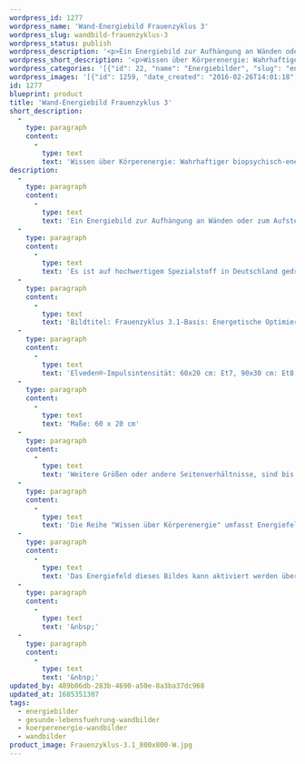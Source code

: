```yaml
---
wordpress_id: 1277
wordpress_name: 'Wand-Energiebild Frauenzyklus 3'
wordpress_slug: wandbild-frauenzyklus-3
wordpress_status: publish
wordpress_description: '<p>Ein Energiebild zur Aufhängung an Wänden oder zum Aufstellen im Raum mit einem aktivierbaren Schwingungsfeld zu: Basiswissen über Körperenergie, speziell Frauen-Lebenszyklus 3 (Beginnt energetisch ca. ab dem 30 Lebensjahr). Das Energiefeld dieses Bildes bietet Impulse an, um das eigene Wissen über das intakte Energiefeld einer Frau ab ca. dem 30. Lebensjahr in Wahrhaftigkeit und in sein Optimum zu transformieren. Diese Bild ist Teil der Reihe "Wissen über Körperenergie" (beachten Sie bitte unsere Anmerkungen weiter unten zur Reihe "Wissen über Körperenergien"). <a href="http://info@elvedenverlag.de">Zur Anwendung für andere Personen informieren wir Sie gerne direkt</a>.</p><p>Es ist auf hochwertigem Spezialstoff in Deutschland gedruckt und sorgfältig in Handarbeit auf Holzkeilrahmen aufgezogen. Laut Herstellerangaben ist der farbintensive Druck 70 Jahre lichtecht, waschbar und in einem umweltorientierten Verfahren hergestellt. Der Oberstoff ist mit einer Spezialbeschichtung unterfüttert, so dass, bei Aufhängung an der Wand, der rückseitige Holzrahmen auch bei hellen Farben unsichtbar ist.</p><p>Bildtitel: Frauenzyklus 3.1-Basis: Energetische Optimierung des Gesamtsystems. Reihe: Körperenergiewissen</p><p>Elveden®-Impulsintensität: 60x20 cm: Et7, 90x30 cm: Et8, 120x40 cm: Et9</p><p>Maße: 60 x 20 cm</p><p>Weitere Größen oder andere Seitenverhältnisse, sind bis 200 cm individuell für Sie innerhalb weniger Tage herstellbar. Bitte kontaktieren Sie uns hierfür unter <a href="mailto:info@elvedenverlag.de">info@elvedenverlag.de</a>.</p><p>Die Reihe "Wissen über Körperenergie" umfasst Energiefelder in Bezug auf sämtliche Funktionen und Teilbereiche des menschlichen Körpers. Rechtlicher Hinweis: Es handelt sich bei diesen Bildern um Energiefelder mit Impulsen, um Wissen selbst zu entwickeln. Sie ersetzen nicht den Besuch bei einem Arzt etc. oder therapeutischer Anwendungen. Bei Interesse an einem Set mit den gleichen Bildern in verschiedenen Größen oder unterschiedlichen Bildern dieser Reihe wenden Sie sich bitte direkt an uns. Wir informieren Sie gerne über die Vergünstigungen. Für Praxiseinrichtungen etc. beraten wir Sie gerne.</p><p>Das Energiefeld dieses Bildes kann aktiviert werden über das bewusste Konzentrieren auf den für sich selbst erwünschten inneren Zustand an Wissen über Körperenergien. Es aktiviert sich jeweils der Teil des Bildenergiefeldes, der aktuell förderlich ist.</p><p><a href="https://my.feenbaum.de/anwendung-energie-wandbilder/">Anwendungshinweise</a>      <a href="https://my.feenbaum.de/produktinformation-wandbilder/">Produktinformationen</a></p><p>&nbsp;</p><p>&nbsp;</p>'
wordpress_short_description: '<p>Wissen über Körperenergie: Wahrhaftiger biopsychisch-energetischer Zustand einer Frau im Alter ab ca. 30<br /><em>Hinweis: Das Wasserzeichen „Elveden Verlag Energiebild“ wird nicht mit gedruckt</em></p>'
wordpress_categories: '[{"id": 22, "name": "Energiebilder", "slug": "energiebilder"}, {"id": 41, "name": "Gesunde Lebensf\u00fchrung", "slug": "gesunde-lebensfuehrung-wandbilder"}, {"id": 46, "name": "K\u00f6rperenergie", "slug": "koerperenergie-wandbilder"}, {"id": 24, "name": "Wandbilder", "slug": "wandbilder"}]'
wordpress_images: '[{"id": 1259, "date_created": "2016-02-26T14:01:18", "date_created_gmt": "2016-02-26T12:01:18", "date_modified": "2016-02-26T14:01:18", "date_modified_gmt": "2016-02-26T12:01:18", "src": "https://my.feenbaum.de/wp-content/uploads/2016/02/Frauenzyklus-3.1_800x800-W.jpg", "name": "Frauenzyklus 3.1_800x800-W", "alt": ""}]'
id: 1277
blueprint: product
title: 'Wand-Energiebild Frauenzyklus 3'
short_description:
  -
    type: paragraph
    content:
      -
        type: text
        text: 'Wissen über Körperenergie: Wahrhaftiger biopsychisch-energetischer Zustand einer Frau im Alter ab ca. 30'
description:
  -
    type: paragraph
    content:
      -
        type: text
        text: 'Ein Energiebild zur Aufhängung an Wänden oder zum Aufstellen im Raum mit einem aktivierbaren Schwingungsfeld zu: Basiswissen über Körperenergie, speziell Frauen-Lebenszyklus 3 (Beginnt energetisch ca. ab dem 30 Lebensjahr). Das Energiefeld dieses Bildes bietet Impulse an, um das eigene Wissen über das intakte Energiefeld einer Frau ab ca. dem 30. Lebensjahr in Wahrhaftigkeit und in sein Optimum zu transformieren. Diese Bild ist Teil der Reihe "Wissen über Körperenergie" (beachten Sie bitte unsere Anmerkungen weiter unten zur Reihe "Wissen über Körperenergien"). Zur Anwendung für andere Personen informieren wir Sie gerne direkt.'
  -
    type: paragraph
    content:
      -
        type: text
        text: 'Es ist auf hochwertigem Spezialstoff in Deutschland gedruckt und sorgfältig in Handarbeit auf Holzkeilrahmen aufgezogen. Laut Herstellerangaben ist der farbintensive Druck 70 Jahre lichtecht, waschbar und in einem umweltorientierten Verfahren hergestellt. Der Oberstoff ist mit einer Spezialbeschichtung unterfüttert, so dass, bei Aufhängung an der Wand, der rückseitige Holzrahmen auch bei hellen Farben unsichtbar ist.'
  -
    type: paragraph
    content:
      -
        type: text
        text: 'Bildtitel: Frauenzyklus 3.1-Basis: Energetische Optimierung des Gesamtsystems. Reihe: Körperenergiewissen'
  -
    type: paragraph
    content:
      -
        type: text
        text: 'Elveden®-Impulsintensität: 60x20 cm: Et7, 90x30 cm: Et8, 120x40 cm: Et9'
  -
    type: paragraph
    content:
      -
        type: text
        text: 'Maße: 60 x 20 cm'
  -
    type: paragraph
    content:
      -
        type: text
        text: 'Weitere Größen oder andere Seitenverhältnisse, sind bis 200 cm individuell für Sie innerhalb weniger Tage herstellbar. Bitte kontaktieren Sie uns hierfür unter info@elvedenverlag.de.'
  -
    type: paragraph
    content:
      -
        type: text
        text: 'Die Reihe "Wissen über Körperenergie" umfasst Energiefelder in Bezug auf sämtliche Funktionen und Teilbereiche des menschlichen Körpers. Rechtlicher Hinweis: Es handelt sich bei diesen Bildern um Energiefelder mit Impulsen, um Wissen selbst zu entwickeln. Sie ersetzen nicht den Besuch bei einem Arzt etc. oder therapeutischer Anwendungen. Bei Interesse an einem Set mit den gleichen Bildern in verschiedenen Größen oder unterschiedlichen Bildern dieser Reihe wenden Sie sich bitte direkt an uns. Wir informieren Sie gerne über die Vergünstigungen. Für Praxiseinrichtungen etc. beraten wir Sie gerne.'
  -
    type: paragraph
    content:
      -
        type: text
        text: 'Das Energiefeld dieses Bildes kann aktiviert werden über das bewusste Konzentrieren auf den für sich selbst erwünschten inneren Zustand an Wissen über Körperenergien. Es aktiviert sich jeweils der Teil des Bildenergiefeldes, der aktuell förderlich ist.'
  -
    type: paragraph
    content:
      -
        type: text
        text: '&nbsp;'
  -
    type: paragraph
    content:
      -
        type: text
        text: '&nbsp;'
updated_by: 489b06db-283b-4690-a50e-8a3ba37dc968
updated_at: 1685351307
tags:
  - energiebilder
  - gesunde-lebensfuehrung-wandbilder
  - koerperenergie-wandbilder
  - wandbilder
product_image: Frauenzyklus-3.1_800x800-W.jpg
---
```

